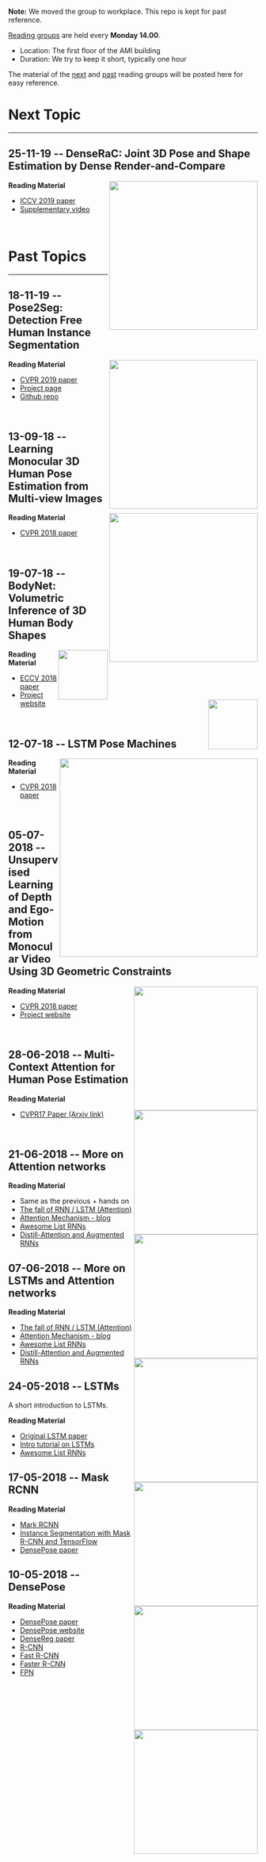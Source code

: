 **Note:** We moved the group to workplace.
This repo is kept for past reference.

[Reading groups](https://forth-modelbasedtracker.github.io/reading_group/) are held every **Monday 14.00**.
 - Location: The first floor of the AMI building
 - Duration: We try to keep it short, typically one hour

The material of the [next](#next-topic) and [past](#past-topics) reading groups will be posted here for easy reference.

# Next Topic
---

## 25-11-19 -- DenseRaC: Joint 3D Pose and Shape Estimation by Dense Render-and-Compare
<img align="right" width="300" src="https://img.youtube.com/vi/vQXQXl2wNCE/0.jpg">

**Reading Material**

 - [ICCV 2019 paper](https://arxiv.org/abs/1910.00116)
 - [Supplementary video](https://www.youtube.com/watch?v=vQXQXl2wNCE)
 
 <br/>



# Past Topics
---

## 18-11-19 -- Pose2Seg: Detection Free Human Instance Segmentation
<img align="right" width="300" src="https://raw.githubusercontent.com/liruilong940607/Pose2Seg/master/figures/pipeline.jpg">

**Reading Material**

 - [CVPR 2019 paper](https://arxiv.org/abs/1803.10683)
 - [Project page](http://www.liruilong.cn/projects/pose2seg/index.html)
 - [Github repo](https://github.com/liruilong940607/Pose2Seg)
 
 <br/>

## 13-09-18 -- Learning Monocular 3D Human Pose Estimation from Multi-view Images
<img align="right" width="300" src="https://i.ytimg.com/vi/WYeo7QdWLHs/maxresdefault.jpg">

**Reading Material**

 - [CVPR 2018 paper](http://openaccess.thecvf.com/content_cvpr_2018/CameraReady/2355.pdf)
 
 <br/>

## 19-07-18 -- BodyNet: Volumetric Inference of 3D Human Body Shapes
<img align="right" width="100" src="https://www.di.ens.fr/willow/research/bodynet/images/bodynet.gif">
<img align="right" width="100" src="https://www.di.ens.fr/willow/research/bodynet/images/bodynet.png">

**Reading Material**

 - [ECCV 2018 paper](https://arxiv.org/pdf/1804.04875.pdf)
 - [Project website](https://www.di.ens.fr/willow/research/bodynet/)
 
 <br/>


## 12-07-18 -- LSTM Pose Machines
<img align="right" width="400" src="https://github.com/lawy623/LSTM_Pose_Machines/raw/master/figs/img.png">

**Reading Material**

 - [CVPR 2018 paper](http://openaccess.thecvf.com/content_cvpr_2018/papers/Luo_LSTM_Pose_Machines_CVPR_2018_paper.pdf)
 
 <br/>
 

## 05-07-2018 -- Unsupervised Learning of Depth and Ego-Motion from Monocular Video Using 3D Geometric Constraints
<img align="right" width="250" src="http://cvrlcode.ics.forth.gr/web_share/vid2depth.gif">

**Reading Material**
 - [CVPR 2018 paper](http://openaccess.thecvf.com/content_cvpr_2018/papers/Mahjourian_Unsupervised_Learning_of_CVPR_2018_paper.pdf)
 - [Project website](https://sites.google.com/view/vid2depth)

<br/>


## 28-06-2018 -- Multi-Context Attention for Human Pose Estimation
<img align="right" width="250" src="http://www.ee.cuhk.edu.hk/~xchu/files/cvpr17_logo.png"> 

**Reading Material**
  - [CVPR17 Paper (Arxiv link)](https://arxiv.org/pdf/1702.07432.pdf)

<br/>

## 21-06-2018 -- More on Attention networks
<img align="right" width="250" src="https://cdn-images-1.medium.com/max/800/1*I5s9DOjKW3QTKaT0tHrNLg.png"> 

**Reading Material**
 - Same as the previous + hands on
  - [The fall of RNN / LSTM (Attention)](https://towardsdatascience.com/the-fall-of-rnn-lstm-2d1594c74ce0)
  - [Attention  Mechanism - blog](https://blog.heuritech.com/2016/01/20/attention-mechanism/)
  - [Awesome List RNNs](https://github.com/kjw0612/awesome-rnn)
  - [Distill-Attention and Augmented RNNs](https://distill.pub/2016/augmented-rnns)


## 07-06-2018 -- More on LSTMs and Attention networks
<img align="right" width="250" src="https://cdn-images-1.medium.com/max/800/1*I5s9DOjKW3QTKaT0tHrNLg.png"> 

**Reading Material**

 - [The fall of RNN / LSTM (Attention)](https://towardsdatascience.com/the-fall-of-rnn-lstm-2d1594c74ce0)
 - [Attention  Mechanism - blog](https://blog.heuritech.com/2016/01/20/attention-mechanism/)
 - [Awesome List RNNs](https://github.com/kjw0612/awesome-rnn)
 - [Distill-Attention and Augmented RNNs](https://distill.pub/2016/augmented-rnns)


## 24-05-2018 -- LSTMs
A short introduction to LSTMs.
<img align="right" width="250" src="http://colah.github.io/posts/2015-08-Understanding-LSTMs/img/LSTM3-chain.png">

**Reading Material**
 - [Original LSTM paper](http://www.bioinf.jku.at/publications/older/2604.pdf)
 - [Intro tutorial on LSTMs](http://colah.github.io/posts/2015-08-Understanding-LSTMs/)
 - [Awesome List RNNs](https://github.com/kjw0612/awesome-rnn)


## 17-05-2018 -- Mask RCNN 

<img align="right" width="250" src="https://image.slidesharecdn.com/pr057maskrcnn-180107092616/95/pr057-mask-rcnn-26-638.jpg?cb=1515317235">

**Reading Material**
 - [Mark RCNN](https://arxiv.org/abs/1703.06870)
 - [Instance Segmentation with Mask R-CNN and TensorFlow](https://engineering.matterport.com/splash-of-color-instance-segmentation-with-mask-r-cnn-and-tensorflow-7c761e238b46)
- [DensePose paper](https://arxiv.org/abs/1802.00434)


## 10-05-2018 -- DensePose 

<img align="right" width="250" src="http://densepose.org/img/coords.png">

**Reading Material**
- [DensePose paper](https://arxiv.org/abs/1802.00434)
- [DensePose website](http://densepose.org/)
- [DenseReg paper](https://arxiv.org/pdf/1612.01202.pdf)
- [R-CNN](http://citeseerx.ist.psu.edu/viewdoc/download;jsessionid=AF8817DD0F70B32AA08B2ECBBA8099FA?doi=10.1.1.715.2453&rep=rep1&type=pdf)
- [Fast R-CNN](https://arxiv.org/abs/1504.08083)
- [Faster R-CNN](https://arxiv.org/abs/1506.01497)
- [FPN](https://arxiv.org/abs/1612.03144)
